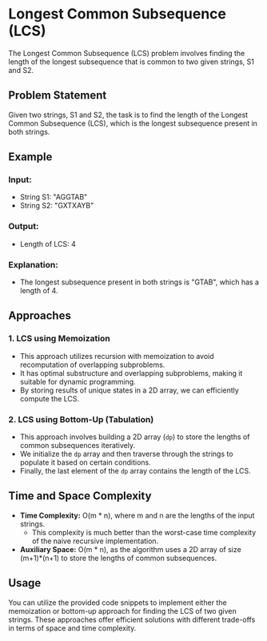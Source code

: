 # Longest Common Subsequence (LCS)
The Longest Common Subsequence (LCS) problem involves finding the length of the longest subsequence that is common to two given strings, S1 and S2.
## Problem Statement
Given two strings, S1 and S2, the task is to find the length of the Longest Common Subsequence (LCS), which is the longest subsequence present in both strings.
## Example
### Input:

- String S1: "AGGTAB"
- String S2: "GXTXAYB"

### Output:

- Length of LCS: 4

### Explanation:

- The longest subsequence present in both strings is "GTAB", which has a length of 4.

## Approaches

### 1. LCS using Memoization

- This approach utilizes recursion with memoization to avoid recomputation of overlapping subproblems.
- It has optimal substructure and overlapping subproblems, making it suitable for dynamic programming.
- By storing results of unique states in a 2D array, we can efficiently compute the LCS.

### 2. LCS using Bottom-Up (Tabulation)

- This approach involves building a 2D array (`dp`) to store the lengths of common subsequences iteratively.
- We initialize the `dp` array and then traverse through the strings to populate it based on certain conditions.
- Finally, the last element of the `dp` array contains the length of the LCS.

## Time and Space Complexity

- **Time Complexity:** O(m * n), where m and n are the lengths of the input strings.
  - This complexity is much better than the worst-case time complexity of the naive recursive implementation.
- **Auxiliary Space:** O(m * n), as the algorithm uses a 2D array of size (m+1)*(n+1) to store the lengths of common subsequences.

## Usage

You can utilize the provided code snippets to implement either the memoization or bottom-up approach for finding the LCS of two given strings. These approaches offer efficient solutions with different trade-offs in terms of space and time complexity.

